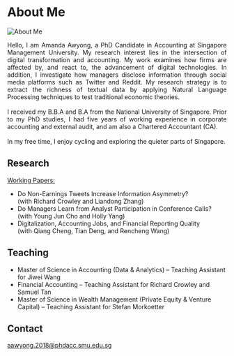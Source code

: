 # About Me
![About Me](https://user-images.githubusercontent.com/105594106/169694775-3a60710e-7571-49a9-bc69-e630082cab45.png)
<p align="justify"> 
Hello, I am Amanda Awyong, a PhD Candidate in Accounting at Singapore Management University. My research interest lies in the intersection of digital transformation and accounting. My work examines how firms are affected by, and react to, the advancement of digital technologies. In addition, I investigate how managers disclose information through social media platforms such as Twitter and Reddit. My research strategy is to extract the richness of textual data by applying Natural Language Processing techniques to test traditional economic theories. 
<br><br>
I received my B.B.A and B.A from the National University of Singapore. Prior to my PhD studies, I had five years of working experience in corporate accounting and external audit, and am also a Chartered Accountant (CA). 
<br><br>
In my free time, I enjoy cycling and exploring the quieter parts of Singapore. 
</p>

## Research
<ins>Working Papers:</ins><br>
*   Do Non-Earnings Tweets Increase Information Asymmetry? <br>(with Richard Crowley and Liandong Zhang)<br>
*   Do Managers Learn from Analyst Participation in Conference Calls? <br> (with Young Jun Cho and Holly Yang)<br>
*   Digitalization, Accounting Jobs, and Financial Reporting Quality <br> (with Qiang Cheng, Tian Deng, and Rencheng Wang)<br>

## Teaching
*   Master of Science in Accounting (Data & Analytics) – Teaching Assistant for Jiwei Wang<br>
*   Financial Accounting – Teaching Assistant for Richard Crowley and Samuel Tan<br>
*   Master of Science in Wealth Management (Private Equity & Venture Capital) – Teaching Assistant for Stefan Morkoetter<br>

## Contact
aawyong.2018@phdacc.smu.edu.sg<br>


